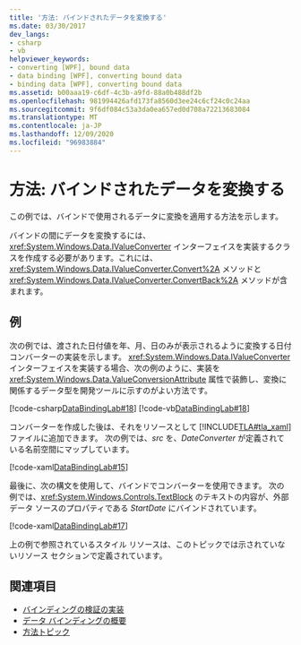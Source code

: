 ```yaml
---
title: '方法: バインドされたデータを変換する'
ms.date: 03/30/2017
dev_langs:
- csharp
- vb
helpviewer_keywords:
- converting [WPF], bound data
- data binding [WPF], converting bound data
- binding data [WPF], converting bound data
ms.assetid: b00aaa19-c6df-4c3b-a9fd-88a0b488df2b
ms.openlocfilehash: 981994426afd173fa8560d3ee24c6cf24c0c24aa
ms.sourcegitcommit: 9f6df084c53a3da0ea657ed0d708a72213683084
ms.translationtype: MT
ms.contentlocale: ja-JP
ms.lasthandoff: 12/09/2020
ms.locfileid: "96983884"
---
```

# <a name="how-to-convert-bound-data"></a>方法: バインドされたデータを変換する
この例では、バインドで使用されるデータに変換を適用する方法を示します。  
  
 バインドの間にデータを変換するには、<xref:System.Windows.Data.IValueConverter> インターフェイスを実装するクラスを作成する必要があります。これには、<xref:System.Windows.Data.IValueConverter.Convert%2A> メソッドと <xref:System.Windows.Data.IValueConverter.ConvertBack%2A> メソッドが含まれます。  
  
## <a name="example"></a>例  
 次の例では、渡された日付値を年、月、日のみが表示されるように変換する日付コンバーターの実装を示します。 <xref:System.Windows.Data.IValueConverter> インターフェイスを実装する場合、次の例のように、実装を <xref:System.Windows.Data.ValueConversionAttribute> 属性で装飾し、変換に関係するデータ型を開発ツールに示すのがよい方法です。  
  
 [!code-csharp[DataBindingLab#18](~/samples/snippets/csharp/VS_Snippets_Wpf/DataBindingLab/CSharp/DateConverter.cs#18)]
 [!code-vb[DataBindingLab#18](~/samples/snippets/visualbasic/VS_Snippets_Wpf/DataBindingLab/VisualBasic/DateConverter.vb#18)]  
  
 コンバーターを作成した後は、それをリソースとして [!INCLUDE[TLA#tla_xaml](../../../includes/tlasharptla-xaml-md.md)] ファイルに追加できます。 次の例では、*src* を、*DateConverter* が定義されている名前空間にマップしています。  
  
 [!code-xaml[DataBindingLab#15](~/samples/snippets/csharp/VS_Snippets_Wpf/DataBindingLab/CSharp/DataBindingLabApp.xaml#15)]  
  
 最後に、次の構文を使用して、バインドでコンバーターを使用できます。 次の例では、<xref:System.Windows.Controls.TextBlock> のテキストの内容が、外部データ ソースのプロパティである *StartDate* にバインドされています。  
  
 [!code-xaml[DataBindingLab#17](~/samples/snippets/csharp/VS_Snippets_Wpf/DataBindingLab/CSharp/DataBindingLabApp.xaml#17)]  
  
 上の例で参照されているスタイル リソースは、このトピックでは示されていないリソース セクションで定義されています。  
  
## <a name="see-also"></a>関連項目

- [バインディングの検証の実装](how-to-implement-binding-validation.md)
- [データ バインディングの概要](/dotnet/desktop-wpf/data/data-binding-overview)
- [方法トピック](data-binding-how-to-topics.md)
